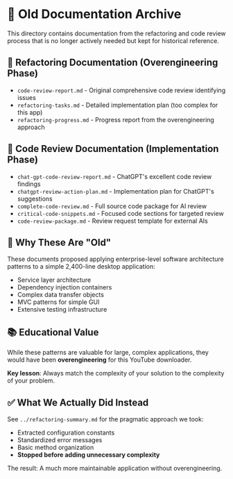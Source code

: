 # 📁 Old Documentation Archive

This directory contains documentation from the refactoring and code review process that is no longer actively needed but kept for historical reference.

## 📄 Refactoring Documentation (Overengineering Phase)

- `code-review-report.md` - Original comprehensive code review identifying issues
- `refactoring-tasks.md` - Detailed implementation plan (too complex for this app)
- `refactoring-progress.md` - Progress report from the overengineering approach

## 📄 Code Review Documentation (Implementation Phase)

- `chat-gpt-code-review-report.md` - ChatGPT's excellent code review findings
- `chatgpt-review-action-plan.md` - Implementation plan for ChatGPT's suggestions
- `complete-code-review.md` - Full source code package for AI review
- `critical-code-snippets.md` - Focused code sections for targeted review
- `code-review-package.md` - Review request template for external AIs

## 🚨 Why These Are "Old"

These documents proposed applying enterprise-level software architecture patterns to a simple 2,400-line desktop application:

- Service layer architecture
- Dependency injection containers
- Complex data transfer objects
- MVC patterns for simple GUI
- Extensive testing infrastructure

## 📚 Educational Value

While these patterns are valuable for large, complex applications, they would have been **overengineering** for this YouTube downloader.

**Key lesson**: Always match the complexity of your solution to the complexity of your problem.

## ✅ What We Actually Did Instead

See `../refactoring-summary.md` for the pragmatic approach we took:
- Extracted configuration constants
- Standardized error messages  
- Basic method organization
- **Stopped before adding unnecessary complexity**

The result: A much more maintainable application without overengineering.
